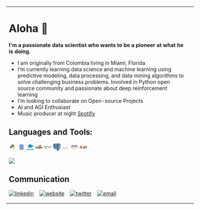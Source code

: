 <table>
  <tr>
    <td>
      <h1> Aloha 👋</h1>
      <b>I'm a passionate data scientist who wants to be a pioneer at what he is doing.</b>
      <ul>
        <li> I am originally from Colombia living in Miami, Florida</li>
        <li>I’m currently learning data science and machine learning using predictive modeling, data processing, and data mining algorithms to solve challenging business problems. Involved in Python open source community and passionate about deep reinforcement learning

</li>
        <li>I’m looking to collaborate on Open-source Projects</li>
        <li>AI and AGI Enthusiast</li>
        <li>Music producer at night <a href="https://open.spotify.com/artist/4IckYrXpHUoPM9Xx3Z4dQk?si=YPWy9gIQT5WvoPqYdNrDlw" alt="Spotify Page">Spotify</a></li>
      </ul>
<h2> Languages and Tools: </h2>

<code><img height="20" src="https://raw.githubusercontent.com/github/explore/80688e429a7d4ef2fca1e82350fe8e3517d3494d/topics/python/python.png"></code>
<code><img height="20" src="https://raw.githubusercontent.com/github/explore/80688e429a7d4ef2fca1e82350fe8e3517d3494d/topics/sql/sql.png"></code>
<code><img height="20" src="https://raw.githubusercontent.com/github/explore/80688e429a7d4ef2fca1e82350fe8e3517d3494d/topics/docker/docker.png"></code>
<code><img height="20" src="https://raw.githubusercontent.com/github/explore/80688e429a7d4ef2fca1e82350fe8e3517d3494d/topics/scikit-learn/scikit-learn.png"></code>
<code><img height="20" src="https://raw.githubusercontent.com/github/explore/80688e429a7d4ef2fca1e82350fe8e3517d3494d/topics/flask/flask.png"></code>
<code><img height="20" src="https://raw.githubusercontent.com/github/explore/80688e429a7d4ef2fca1e82350fe8e3517d3494d/topics/postgresql/postgresql.png"></code>
<code><img height="20" src="https://raw.githubusercontent.com/github/explore/80688e429a7d4ef2fca1e82350fe8e3517d3494d/topics/mysql/mysql.png"></code>
<code><img height="20" src="https://raw.githubusercontent.com/github/explore/80688e429a7d4ef2fca1e82350fe8e3517d3494d/topics/aws/aws.png"></code>
<code><img height="20" src="https://raw.githubusercontent.com/github/explore/80688e429a7d4ef2fca1e82350fe8e3517d3494d/topics/git/git.png"></code>

  <img align="center" src="https://github-readme-stats.vercel.app/api/top-langs/?username=jsmazorra&title_color=ffffff&text_color=c9cacc&icon_color=2bbc8a&bg_color=1d1f21" />
</a>
     <h2> Communication </h2>
        <p float="left">
  
  [![linkedin](https://user-images.githubusercontent.com/25087769/87172072-530a5080-c2dc-11ea-8e2c-8ee4dbf3394b.png)](https://www.linkedin.com/in/jmazorra) &nbsp;&nbsp;
  [![website](https://user-images.githubusercontent.com/25087769/87173861-0aa06200-c2df-11ea-9614-da65c9c73692.png)](https://jsmazorra.github.io) &nbsp;&nbsp;
  [![twitter](https://user-images.githubusercontent.com/25087769/87172407-de83e180-c2dc-11ea-9479-a894758266c3.png)](https://www.twitter.com/wavenation7) &nbsp;&nbsp;
  [![email](https://user-images.githubusercontent.com/25087769/87174308-a4680f00-c2df-11ea-90b0-5fa1fa76d2f1.png)](mailto:johan.mazorra@gmail.com)
 
</p>
      </td>   
     <td>
     </td>
   </tr>
</table>
